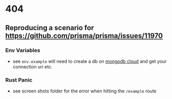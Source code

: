 # 404

## Reproducing a scenario for https://github.com/prisma/prisma/issues/11970

### Env Variables
- see `env.example` will need to create a db on [mongodb cloud](https://www.mongodb.com/atlas/database) and get your connection uri etc. 

### Rust Panic
- see screen shots folder for the error when hitting the `/example` route
